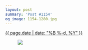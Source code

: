 ```yaml
---
layout: post
summary: 'Post #1154'
og_image: 1154-1280.jpg
---
```


<p>
 <time>
  <a href="/1154">
   {{ page.date | date: "%B %-d, %Y" }}
  </a>
 </time>
 <a href="/1154">
  <figure data-taken="5/9/2020">
   <img sizes="(min-width: 700px) 50vw, calc(100vw - 2rem)" src="{{ site.assets_url }}/1154-640.jpg" srcset="{{ site.assets_url }}/1154-320.jpg 320w, {{ site.assets_url }}/1154-640.jpg 640w, {{ site.assets_url }}/1154-960.jpg 960w, {{ site.assets_url }}/1154-1280.jpg 1280w"/>
  </figure>
 </a>
</p>
